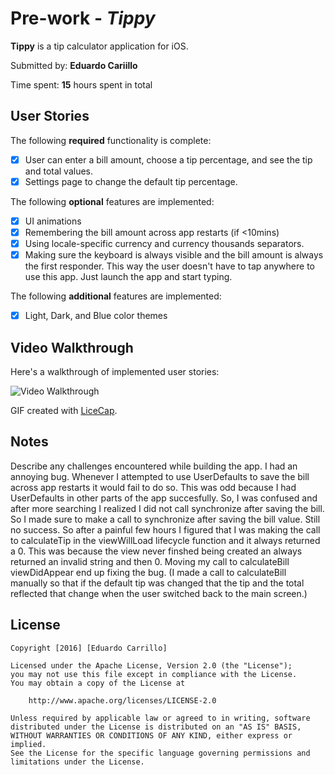 # Pre-work - *Tippy*

**Tippy** is a tip calculator application for iOS.

Submitted by: **Eduardo Cariillo**

Time spent: **15** hours spent in total

## User Stories

The following **required** functionality is complete:

* [x] User can enter a bill amount, choose a tip percentage, and see the tip and total values.
* [x] Settings page to change the default tip percentage.

The following **optional** features are implemented:
* [x] UI animations
* [x] Remembering the bill amount across app restarts (if <10mins)
* [x] Using locale-specific currency and currency thousands separators.
* [x] Making sure the keyboard is always visible and the bill amount is always the first responder. This way the user doesn't have to tap anywhere to use this app. Just launch the app and start typing.

The following **additional** features are implemented:

- [x] Light, Dark, and Blue color themes

## Video Walkthrough 

Here's a walkthrough of implemented user stories:

<img src='http://i.imgur.com/link/to/your/gif/file.gif' title='Video Walkthrough' width='' alt='Video Walkthrough' />

GIF created with [LiceCap](http://www.cockos.com/licecap/).

## Notes

Describe any challenges encountered while building the app.
I had an annoying bug. Whenever I attempted to use UserDefaults to save the bill
across app restarts it would fail to do so. This was odd because I had UserDefaults in other parts of the app succesfully. So, I was confused and after more searching I realized I did not call synchronize after saving the bill. So I made sure to make a call to synchronize after saving the bill value. Still no success. So after a painful few hours I figured that I was making the call to calculateTip in the viewWillLoad lifecycle function and it always returned a 0. This was because the view never finshed being created an always returned an invalid string and then 0. Moving my call to calculateBill viewDidAppear end up fixing the bug. (I made a call to calculateBill manually so that if the default tip was changed that the tip and the total reflected that change when the user switched back to the main screen.)
## License

    Copyright [2016] [Eduardo Carrillo]

    Licensed under the Apache License, Version 2.0 (the "License");
    you may not use this file except in compliance with the License.
    You may obtain a copy of the License at

        http://www.apache.org/licenses/LICENSE-2.0

    Unless required by applicable law or agreed to in writing, software
    distributed under the License is distributed on an "AS IS" BASIS,
    WITHOUT WARRANTIES OR CONDITIONS OF ANY KIND, either express or implied.
    See the License for the specific language governing permissions and
    limitations under the License.
